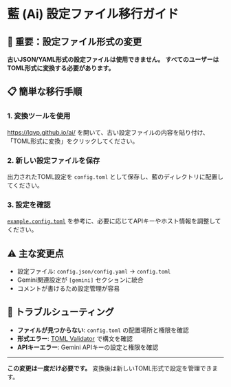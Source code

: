 # 藍 (Ai) 設定ファイル移行ガイド

## 🚨 重要：設定ファイル形式の変更

**古いJSON/YAML形式の設定ファイルは使用できません。** 
**すべてのユーザーはTOML形式に変換する必要があります。**

## 📋 簡単な移行手順

### 1. 変換ツールを使用

https://lqvp.github.io/ai/ を開いて、古い設定ファイルの内容を貼り付け、「TOML形式に変換」をクリックしてください。

### 2. 新しい設定ファイルを保存

出力されたTOML設定を `config.toml` として保存し、藍のディレクトリに配置してください。

### 3. 設定を確認

[`example.config.toml`](./example.config.toml) を参考に、必要に応じてAPIキーやホスト情報を調整してください。

## ⚠️ 主な変更点

- 設定ファイル: `config.json/config.yaml` → `config.toml`
- Gemini関連設定が `[gemini]` セクションに統合
- コメントが書けるため設定管理が容易

## 🔧 トラブルシューティング

- **ファイルが見つからない**: `config.toml` の配置場所と権限を確認
- **形式エラー**: [TOML Validator](https://www.toml-lint.com/) で構文を確認
- **APIキーエラー**: Gemini APIキーの設定と権限を確認

---

**この変更は一度だけ必要です。** 変換後は新しいTOML形式で設定を管理できます。
